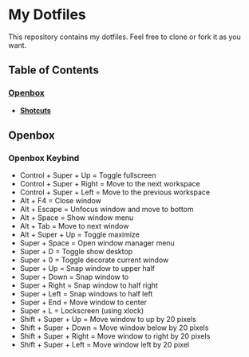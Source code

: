 # My Dotfiles
This repository contains my dotfiles.
Feel free to clone or fork it as you want.

## Table of Contents
### **[Openbox](#openbox)**<br>
- **[Shotcuts](#openbox-keybind)**<br>

## Openbox
### Openbox Keybind
- Control + Super + Up = Toggle fullscreen
- Control + Super + Right = Move to the next workspace
- Control + Super + Left = Move to the previous workspace
- Alt + F4 = Close window
- Alt + Escape = Unfocus window and move to bottom
- Alt + Space = Show window menu
- Alt + Tab = Move to next window
- Alt + Super + Up = Toggle maximize
- Super + Space = Open window manager menu
- Super + D = Toggle show desktop
- Super + 0 = Toggle decorate current window
- Super + Up = Snap window to upper half
- Super + Down = Snap window to 
- Super + Right = Snap window to half right
- Super + Left = Snap windows to half left
- Super + End = Move window to center
- Super + L = Lockscreen (using xlock)
- Shift + Super + Up = Move window to up by 20 pixels
- Shift + Super + Down = Move window below by 20 pixels
- Shift + Super + Right = Move window to right by 20 pixels
- Shift + Super + Left = Move window left by 20 pixel